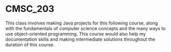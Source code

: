 # CMSC_203
This class involves making Java projects for this following course, along with the fundamentals of computer science concepts and the many ways to use object-oriented programming.
This course would also help my documentation skills and making intermediate solutions throughout the duration of this course.
